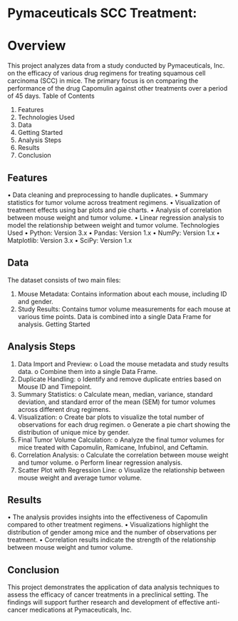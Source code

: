# Pymaceuticals SCC Treatment:
  # Overview
This project analyzes data from a study conducted by Pymaceuticals, Inc. on the efficacy of various drug regimens for treating squamous cell carcinoma (SCC) in mice. The primary focus is on comparing the performance of the drug Capomulin against other treatments over a period of 45 days.
Table of Contents
1.	Features
2.	Technologies Used
3.	Data
4.	Getting Started
5.	Analysis Steps
6.	Results
7.	Conclusion
## Features
•	Data cleaning and preprocessing to handle duplicates.
•	Summary statistics for tumor volume across treatment regimens.
•	Visualization of treatment effects using bar plots and pie charts.
•	Analysis of correlation between mouse weight and tumor volume.
•	Linear regression analysis to model the relationship between weight and tumor volume.
Technologies Used
•	Python: Version 3.x
•	Pandas: Version 1.x
•	NumPy: Version 1.x
•	Matplotlib: Version 3.x
•	SciPy: Version 1.x
## Data
The dataset consists of two main files:
1.	Mouse Metadata: Contains information about each mouse, including ID and gender.
2.	Study Results: Contains tumor volume measurements for each mouse at various time points.
Data is combined into a single Data Frame for analysis.
Getting Started
## Analysis Steps
1.	Data Import and Preview:
o	Load the mouse metadata and study results data.
o	Combine them into a single Data Frame.
2.	Duplicate Handling:
o	Identify and remove duplicate entries based on Mouse ID and Timepoint.
3.	Summary Statistics:
o	Calculate mean, median, variance, standard deviation, and standard error of the mean (SEM) for tumor volumes across different drug regimens.
4.	Visualization:
o	Create bar plots to visualize the total number of observations for each drug regimen.
o	Generate a pie chart showing the distribution of unique mice by gender.
5.	Final Tumor Volume Calculation:
o	Analyze the final tumor volumes for mice treated with Capomulin, Ramicane, Infubinol, and Ceftamin.
6.	Correlation Analysis:
o	Calculate the correlation between mouse weight and tumor volume.
o	Perform linear regression analysis.
7.	Scatter Plot with Regression Line:
o	Visualize the relationship between mouse weight and average tumor volume.
## Results
•	The analysis provides insights into the effectiveness of Capomulin compared to other treatment regimens.
•	Visualizations highlight the distribution of gender among mice and the number of observations per treatment.
•	Correlation results indicate the strength of the relationship between mouse weight and tumor volume.
## Conclusion
This project demonstrates the application of data analysis techniques to assess the efficacy of cancer treatments in a preclinical setting. The findings will support further research and development of effective anti-cancer medications at Pymaceuticals, Inc.

